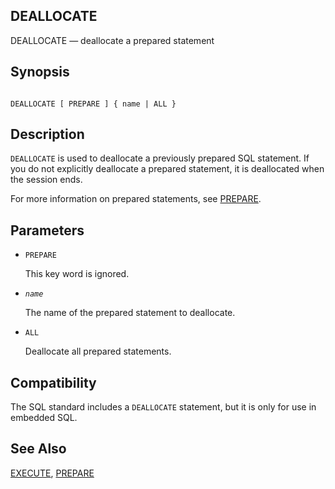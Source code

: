 ## DEALLOCATE

DEALLOCATE — deallocate a prepared statement

## Synopsis

```

DEALLOCATE [ PREPARE ] { name | ALL }
```

## Description

`DEALLOCATE` is used to deallocate a previously prepared SQL statement. If you do not explicitly deallocate a prepared statement, it is deallocated when the session ends.

For more information on prepared statements, see [PREPARE](sql-prepare "PREPARE").

## Parameters

* `PREPARE`

    This key word is ignored.

* *`name`*

    The name of the prepared statement to deallocate.

* `ALL`

    Deallocate all prepared statements.

## Compatibility

The SQL standard includes a `DEALLOCATE` statement, but it is only for use in embedded SQL.

## See Also

[EXECUTE](sql-execute "EXECUTE"), [PREPARE](sql-prepare "PREPARE")